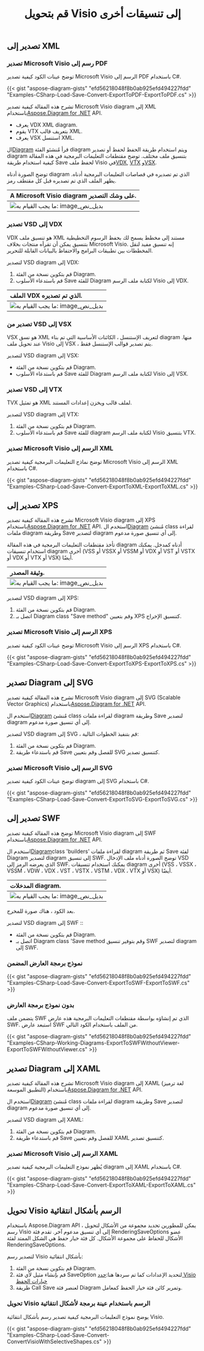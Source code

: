 ﻿---
title:  قم بتحويل Visio إلى تنسيقات أخرى
linktitle:  قم بتحويل Visio إلى تنسيقات أخرى
type: docs
weight: 40
url: /ar/net/convert-visio-to-other-files/
description: يوضح لك هذا الموضوع كيفية السماح Aspose.Diagram بتحويل Visio إلى تنسيقات SVG و XPS و XML و XAML. قم بتحويل VSD، VSS، VDW، VST، VSDX، VSSX، VSTX، VSDM، VSTM،VSSM إلى SVG ، XPS ، XML ، XAML مع بضعة أسطر من التعليمات البرمجية.
---
## **تصدير إلى XML**
### **تصدير Microsoft Visio رسم إلى PDF**
توضح عينات الكود كيفية تصدير Microsoft Visio الرسم إلى PDF باستخدام C#.

{{< gist "aspose-diagram-gists" "efd56218048f8b0ab925efd494227fdd" "Examples-CSharp-Load-Save-Convert-ExportToPDF-ExportToPDF.cs" >}}

 تشرح هذه المقالة كيفية تصدير Microsoft Visio diagram إلى XML باستخدام[Aspose.Diagram for .NET](http://www.aspose.com/.net/diagram-component.aspx) API.

- يعرف VDX XML diagram.
- يقوم VTX بتعريف قالب XML.
- يعرف VSX استنسل XML.

 ال[Diagram](http://www.aspose.com/api/net/diagram/aspose.diagram/diagram) قرأ مُنشئو الفئة diagram ويتم استخدام طريقة الحفظ لحفظ أو تصدير diagram بتنسيق ملف مختلف. توضح مقتطفات التعليمات البرمجية في هذه المقالة كيفية استخدام طريقة Save لحفظ ملف Visio في[VDX](https://docs.aspose.com/diagram/net/save-visio-document/), [VTX](https://docs.aspose.com/diagram/net/save-visio-document/) و[VSX](https://docs.aspose.com/diagram/net/save-visio-document/).

توضح الصورة أدناه diagram الذي تم تصديره في قصاصات التعليمات البرمجية أدناه. يظهر الملف الذي تم تصديره قبل كل مقتطف رمز.

|**A Microsoft Visio diagram على وشك التصدير.**|
|:- |
|![ما يجب القيام به: image_بديل_نص](how-to-convert-a-visio-diagram_3.png)|

### **تصدير VSD إلى VDX**
VDX هو تنسيق ملف XML مستند إلى مخطط يسمح لك بحفظ الرسوم التخطيطية بتنسيق يمكن أن تقرأه منتجات بخلاف Microsoft Visio. إنه تنسيق مفيد لنقل المخططات بين تطبيقات البرامج والاحتفاظ بالبيانات القابلة للتحرير.

لتصدير VSD diagram إلى VDX:

1. قم بتكوين نسخة من الفئة Diagram.
1. قم باستدعاء الأسلوب Save للفئة Diagram لكتابة ملف الرسم Visio إلى VDX.

|**الملف VDX الذي تم تصديره.**|
|:- |
|![ما يجب القيام به: image_بديل_نص](how-to-convert-a-visio-diagram_4.png)|

### **تصدير من VSD إلى VSX**
VSX هو نسق XML لتعريف الإستنسل ، الكائنات الأساسية التي تم بناء diagram منها. عند تحويل ملف Visio إلى VSX ، يتم تصدير قوالب الإستنسل فقط.

لتصدير VSD diagram إلى VSX:

- قم بتكوين نسخة من الفئة Diagram.
- قم باستدعاء الأسلوب Save للفئة Diagram لكتابة ملف الرسم Visio إلى VSX.
### **تصدير VSD إلى VTX**
TVX هو تمثيل XML لملف قالب ويخزن إعدادات المستند.

لتصدير VSD diagram إلى VTX:

1. قم بتكوين نسخة من الفئة Diagram.
1. قم باستدعاء الأسلوب Save للفئة diagram لكتابة ملف الرسم Visio بتنسيق VTX.
### **تصدير Microsoft Visio الرسم إلى XML**
توضح نماذج التعليمات البرمجية كيفية تصدير Microsoft Visio الرسم إلى XML باستخدام C#.

{{< gist "aspose-diagram-gists" "efd56218048f8b0ab925efd494227fdd" "Examples-CSharp-Load-Save-Convert-ExportToXML-ExportToXML.cs" >}}

## **تصدير إلى XPS**
 تشرح هذه المقالة كيفية تصدير Microsoft Visio diagram إلى XPS باستخدام[Aspose.Diagram for .NET](https://products.aspose.com/diagram/net/) API.
 استخدم ال[Diagram](http://www.aspose.com/api/net/diagram/aspose.diagram/diagram) مُنشئ class لقراءة ملفات diagram وطريقة Save لتصدير diagram إلى أي تنسيق صورة مدعوم.

تأخذ مقتطفات التعليمات البرمجية في هذه المقالة diagram أدناه كمدخل. يمكنك استخدام تنسيقات diagram أخرى (VSS أو VSSX أو VSSM أو VDX أو VST أو VSTX أو VDX أو VTX أو VSX) أيضًا.

|**وثيقة المصدر.**|
|:- |
|![ما يجب القيام به: image_بديل_نص](how-to-convert-a-visio-diagram_5.png)|


لتصدير VSD diagram إلى XPS:

1. قم بتكوين نسخة من الفئة Diagram.
1. اتصل بـ Diagram class "Save method" وقم بتعيين XPS كتنسيق الإخراج.
### **تصدير Microsoft Visio الرسم إلى XPS**
توضح عينات الكود كيفية تصدير Microsoft Visio الرسم إلى XPS باستخدام C#.

{{< gist "aspose-diagram-gists" "efd56218048f8b0ab925efd494227fdd" "Examples-CSharp-Load-Save-Convert-ExportToXPS-ExportToXPS.cs" >}}

## **تصدير Diagram إلى SVG**
تشرح هذه المقالة كيفية تصدير Microsoft Visio diagram إلى SVG (Scalable Vector Graphics) باستخدام[Aspose.Diagram for .NET](http://www.aspose.com/.net/diagram-component.aspx) API.

 استخدم ال[Diagram](http://www.aspose.com/api/net/diagram/aspose.diagram/diagram) مُنشئ class لقراءة ملفات diagram وطريقة Save لتصدير diagram إلى أي تنسيق صورة مدعوم.

لتصدير VSD diagram إلى SVG ، قم بتنفيذ الخطوات التالية:

1. قم بتكوين نسخة من الفئة Diagram.
1. قم باستدعاء طريقة Save للفصل وقم بتعيين SVG كتنسيق تصدير.
### **تصدير Microsoft Visio الرسم إلى SVG**
توضح عينات الكود كيفية تصدير diagram إلى SVG باستخدام C#.

{{< gist "aspose-diagram-gists" "efd56218048f8b0ab925efd494227fdd" "Examples-CSharp-Load-Save-Convert-ExportToSVG-ExportToSVG.cs" >}}
## **تصدير إلى SWF**
 توضح هذه المقالة كيفية تصدير Microsoft Visio diagram إلى SWF باستخدام[Aspose.Diagram for .NET](http://www.aspose.com/.net/diagram-component.aspx) API.

 استخدم ال[Diagram](http://www.aspose.com/api/net/diagram/aspose.diagram/diagram)class 'builders' لقراءة ملفات diagram ثم طريقة Save لفئة Diagram لتصدير diagram إلى تنسيق SWF. توضح الصورة أدناه ملف الإدخال VSD الذي يعرضه الرمز إلى SWF. يمكنك استخدام تنسيقات diagram أخرى (VSS ، VSSX ، VSSM ، VDW ، VDX ، VST ، VSTX ، VSTM ، VDX ، VTX أو VSX) أيضًا.

|**المدخلات diagram.**|
|:- |
|![ما يجب القيام به: image_بديل_نص](how-to-convert-a-visio-diagram_7.png)|

بعد الكود ، هناك صورة للمخرج.

لتصدير VSD diagram إلى SWF ::

- قم بتكوين نسخة من الفئة Diagram.
- اتصل بـ Diagram class 'Save method وقم بتوفير تنسيق SWF لتصدير diagram إلى SWF.
### **نموذج برمجة العارض المضمن**
{{< gist "aspose-diagram-gists" "efd56218048f8b0ab925efd494227fdd" "Examples-CSharp-Load-Save-Convert-ExportToSWF-ExportToSWF.cs" >}}
### **بدون نموذج برمجة العارض**
يتضمن ملف SWF الذي تم إنشاؤه بواسطة مقتطفات التعليمات البرمجية هذه عارض SWF. استبعد عارض SWF من الملف باستخدام الكود التالي.

{{< gist "aspose-diagram-gists" "efd56218048f8b0ab925efd494227fdd" "Examples-CSharp-Working-Diagrams-ExportToSWFWithoutViewer-ExportToSWFWithoutViewer.cs" >}}
## **تصدير Diagram إلى XAML**
 تشرح هذه المقالة كيفية تصدير Microsoft Visio diagram إلى XAML (لغة ترميز التطبيق الموسعة) باستخدام[Aspose.Diagram for .NET](https://products.aspose.com/diagram/net/) API.

 استخدم ال[Diagram](http://www.aspose.com/api/net/diagram/aspose.diagram/diagram) مُنشئ class لقراءة ملفات diagram وطريقة Save لتصدير diagram إلى أي تنسيق صورة مدعوم.

لتصدير VSD diagram إلى XAML:

1. قم بتكوين نسخة من الفئة Diagram.
1. قم باستدعاء طريقة Save للفصل وقم بتعيين XAML كتنسيق تصدير.
### **تصدير Microsoft Visio الرسم إلى XAML**
يُظهر نموذج التعليمات البرمجية كيفية تصدير diagram إلى XAML باستخدام C#.

{{< gist "aspose-diagram-gists" "efd56218048f8b0ab925efd494227fdd" "Examples-CSharp-Load-Save-Convert-ExportToXAML-ExportToXAML.cs" >}}
## **تحويل Visio الرسم بأشكال انتقائية**
باستخدام Aspose.Diagram API ، يمكن للمطورين تحديد مجموعة من الأشكال لتحويل رسم Visio إلى أي تنسيق مدعوم آخر. تقدم فئة RenderingSaveOptions عضو الأشكال للحفاظ على مجموعة الأشكال. كل فئة خيار حفظ هي الشكل الممتد لفئة RenderingSaveOptions.

لتصدير رسم Visio بأشكال انتقائية:

1. قم بتكوين نسخة من الفئة Diagram.
1. قم بإنشاء مثيل لأي فئة SaveOption لتحديد الإعدادات كما تم سردها هنا:[حدد Visio خيارات الحفظ](https://docs.aspose.com/diagram/net/save-visio-document/#specifying-visio-save-options)
1. طريقة Call Save لعنصر فئة Diagram وتمرير كائن فئة خيار الحفظ كمعامل.
### **تحويل Visio الرسم باستخدام عينة برمجة لأشكال انتقائية**
يوضح نموذج التعليمات البرمجية كيفية تصدير رسم بأشكال انتقائية Visio.

{{< gist "aspose-diagram-gists" "efd56218048f8b0ab925efd494227fdd" "Examples-CSharp-Load-Save-Convert-ConvertVisioWithSelectiveShapes.cs" >}}